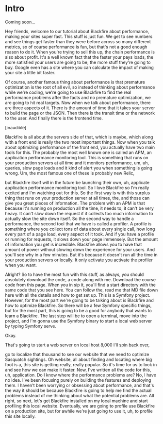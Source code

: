 # Intro

Coming soon...

Hey friends, welcome to our tutorial about Blackfire about performance, making your
sites super fast. This stuff is just fun. We get to see numbers and see things get
faster than they were before across so many different metrics, so of course
performance is fun, but that's not a good enough reason to do it. When you're trying
to sell this up, the chain performance is also about profit. It's a well known fact
that the faster your pays loads, the more satisfied your users are going to be, the
more stuff they're going to buy. Google even has a site where you can calculate the
impact of making your site a little bit faster.

Of course, another famous thing about performance is that premature optimization is
the root of all evil, so instead of thinking about performance while we're coding,
we're going to use Blackfire to find the real performance problems after the facts
and no premature optimization, we are going to hit real targets. Now when we talk
about performance, there are three aspects of it. There is the amount of time that it
takes your server to build the page or the JSON. Then there is the transit time or
the network to the user. And finally there is the frontend time.

[inaudible]

Blackfire is all about the servers side of that, which is maybe, which along with a
front end is really the two most important things. Now when you talk about optimizing
performance of the front end, you actually have two main tools for this. The probably
the most well known one is called an APM, an application performance monitoring tool.
This is something that runs on your production servers at all time and it monitors
performance, um, uh, queries, slow page loads and it kind of alert you when something
is going wrong. Um, the most famous one of these is probably new Relic,

but Blackfire itself will in the future be launching their own, uh, applicate
application performance monitoring tool. So I love Blackfire so I'm really excited
and I'm watching out for this. So the first way is with this surplus thing that runs
on your production server at all times, the, and those can give you great pieces of
information. The problem with an APM is that because it's running on production all
the time, it needs to, it can't be very heavy. It can't slow down the request if it
collects too much information to actually slow the site down itself. So the second
way to handle a performance, the second tool that we have is called a profiler. A
profile is something where you collect tons of data about every single call, how long
every part of a page load, every aspect of it took. And if you have a profile or
running for requests, it slows down your page immensely. But the amount of
information you get is incredible. Blackfire allows you to have that amount of power
without slowing down the experience for your users. And you'll see why in a few
minutes. But it's because it doesn't run all the time in your production servers or
locally. It only activate you activate the profiler when you want.

Alright? So to have the most fun with this stuff, as always, you should absolutely
download the code, a code along with me. Download the course code from this page.
When you in sip it, you'll find a start directory with the same code that you see
here. You can follow the, read me that MD file down here with all the details and how
to get set up. This is a Symfony project. However, for the most part we're going to
be talking about is Blackfire and how to optimize Blackfire. So there will be a few
Symfony specific things, but for the most part, this is going to be a good for
anybody that wants to learn a Blackfire. The last step will be to open a terminal,
move into the project, and I'm gonna use the Symfony binary to start a local web
server by typing Symfony serve.

Okay.

That's going to start a web server on local host 8,000 I'll spin back over,

go to localize that thousand to see our website that we need to optimize Sasquatch
sightings. Oh website, all about finding and locating where big foot is a, this site
is getting really, really popular. So it's time for us to look in and see how we can
make it faster. Now, I've written all the code for this, uh, application. Do I know
where the performance problems are? No, I have no idea. I've been focusing purely on
building the features and deploying them. I haven't been worrying or obsessing about
performance, and that's the way it should be because Blackfire is going to help me
find the actual problems instead of me thinking about what the potential problems
are. All right, so next, let's get Blackfire installed on my local machine and start
profiling this local website. Eventually, we are going to profile use Blackfire on a
production site, but for awhile we're just going to use it, uh, to profile this site
locally.